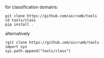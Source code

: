 for classification domains:

```
git clone https://github.com/aicrumb/tools
cd tools/class
pip install .
```

alternatively

```
!git clone https://github.com/aicrumb/tools
import sys
sys.path.append("tools/class")